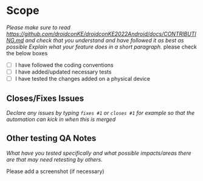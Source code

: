 # Scope

_Please make sure to read https://github.com/droidconKE/droidconKE2022Android/docs/CONTRIBUTING.md
and check that you understand and have followed it as best as possible Explain what your feature
does in a short paragraph._ please check the below boxes
- [ ] I have followed the coding conventions
- [ ] I have added/updated necessary tests
- [ ] I have tested the changes added on a physical device

## Closes/Fixes Issues
_Declare any issues by typing `fixes #1` or `closes #1` for example so that the automation can kick
in when this is merged_

## Other testing QA Notes
_What have you tested specifically and what possible impacts/areas there are that may need retesting
by others._

Please add a screenshot (if necessary)
